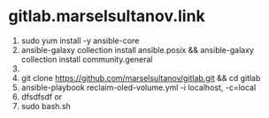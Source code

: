 

# gitlab.marselsultanov.link
1. sudo yum install -y ansible-core
2. ansible-galaxy collection install ansible.posix && ansible-galaxy collection install community.general
3. 
3. git clone https://github.com/marselsultanov/gitlab.git && cd gitlab
4. ansible-playbook reclaim-oled-volume.yml -i localhost, -c=local
5. dfsdfsdf
or
1. sudo bash.sh
